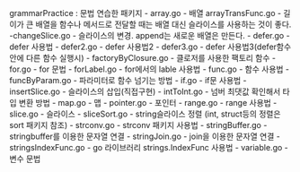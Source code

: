 grammarPractice : 문법 연습한 패키지
	- array.go
		- 배열
	arrayTransFunc.go
		- 길이가 큰 배열을 함수나 메서드로 전달할 때는 배열 대신 슬라이스를 사용하는 것이 좋다.
	-changeSlice.go
		- 슬라이스의 변경. append는 새로운 배열은 만든다.
	- defer.go
		- defer 사용법
	- defer2.go
		- defer 사용법2
	- defer3.go
		- defer 사용법3(defer함수안에 다른 함수 실행시)
	- factoryByClosure.go
		- 클로저를 사용한 팩토리 함수
	- for.go
		- for 문법
	- forLabel.go
		- for에서의 lable 사용법
	- func.go
		- 함수 사용법
	- funcByParam.go
		- 파라미터로 함수 넘기는 방법
	- if.go
		- if문 사용법
	- insertSlice.go
		- 슬라이스의 삽입(직접구현)
	- intToInt.go
		- 넘버 최댓값 확인해서 타입 변환 방법
	- map.go
		- 맵
	- pointer.go
		- 포인터
	- range.go
		- range 사용법
	- slice.go
		- 슬라이스
	- sliceSort.go
		- string슬라이스 정렬 (int, struct등의 정렬은 sort 패키지 참조)
	- strconv.go
		- strconv 패키지 사용법
	- stringBuffer.go
		- stringbuffer를 이용한 문자열 연결
	- stringJoin.go
		- join을 이용한 문자열 연결
	- stringsIndexFunc.go
		- go 라이브러리 strings.IndexFunc 사용법
	- variable.go
		- 변수 문법